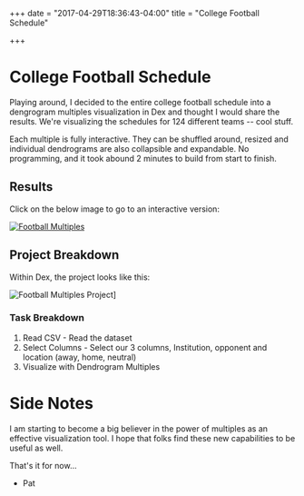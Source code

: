 +++
date = "2017-04-29T18:36:43-04:00"
title = "College Football Schedule"

+++

# College Football Schedule

Playing around, I decided to the entire college football schedule into a dengrogram multiples visualization in Dex
and thought I would share the results.  We're visualizing the schedules for 124 different teams -- cool stuff.

Each multiple is fully interactive.  They can be shuffled around, resized and individual dendrograms are also
collapsible and expandable. No programming, and it took abound 2 minutes to build from start to finish.

## Results

Click on the below image to go to an interactive version:

[![Football Multiples](/blog/2017/football_multiples/football_multiples.png)](/blog/2017/football_multiples/football_multiples.html)

## Project Breakdown

Within Dex, the project looks like this:

![Football Multiples Project](/blog/2017/football_multiples/football_multiples_project.png)]

### Task Breakdown

  1. Read CSV - Read the dataset
  2. Select Columns - Select our 3 columns, Institution, opponent and location (away, home, neutral)
  3. Visualize with Dendrogram Multiples

# Side Notes

I am starting to become a big believer in the power of multiples as an effective visualization tool.  I hope that
folks find these new capabilities to be useful as well.

That's it for now...

- Pat
